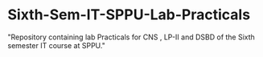 # Sixth-Sem-IT-SPPU-Lab-Practicals
"Repository containing lab Practicals for CNS , LP-II and DSBD of the Sixth semester IT course at SPPU."
